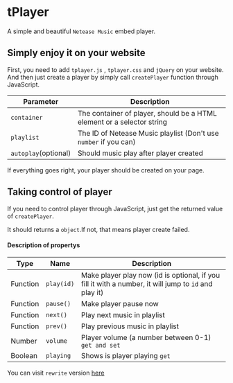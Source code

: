 # tPlayer
A simple and beautiful ```Netease Music``` embed player.

## Simply enjoy it on your website
First, you need to add ```tplayer.js``` , ```tplayer.css``` and ```jQuery``` on your website.
And then just create a player by simply call ```createPlayer``` function through JavaScript.

| Parameter | Description |
| ------ | ------ |
| ```container``` | The container of player, should be a HTML element or a selector string |
| ```playlist``` | The ID of Netease Music playlist (Don't use ```number``` if you can) |
| ```autoplay```(optional) | Should music play after player created |

If everything goes right, your player should be created on your page.

## Taking control of player
If you need to control player through JavaScript, just get the returned value of ```createPlayer```.

It should returns a ```object```.If not, that means player create failed.
#### Description of propertys
| Type | Name | Description |
| ------ | ------ | ------ |
| Function | ```play(id)``` | Make player play now (id is optional, if you fill it with a number, it will jump to ```id``` and play it) |
| Function | ```pause()``` | Make player pause now |
| Function | ```next()``` | Play next music in playlist |
| Function | ```prev()``` | Play previous music in playlist |
| Number | ```volume``` | Player volume (a number between 0-1) ```get and set``` |
| Boolean | ```playing``` | Shows is player playing ```get``` |

You can visit ```rewrite``` version [here](https://tenmahw.com/tPlayer/rewrite)
